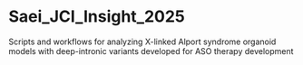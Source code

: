 # Saei_JCI_Insight_2025
Scripts and workflows for analyzing X-linked Alport syndrome organoid models with deep-intronic variants developed for ASO therapy development
